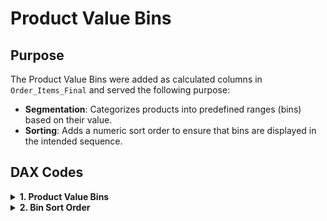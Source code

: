 # Product Value Bins

## Purpose
The Product Value Bins were added as calculated columns in `Order_Items_Final` and served the following purpose:
- **Segmentation**: Categorizes products into predefined ranges (bins) based on their value.
- **Sorting**: Adds a numeric sort order to ensure that bins are displayed in the intended sequence.

## DAX Codes
<details> 

<summary><b> 1. Product Value Bins </b> </summary> 

<br>

- **Purpose**: Categorizes products into value ranges (`$7.28–$100`, `$100–$250`, `$250–$500`, `$500–$700`, and `$700+`) for easier analysis and visualization.
- **Application:** Supports trend analysis and comparisons across predefined value brackets.
- **Logic:** Uses `SWITCH` to assign products to bins dynamically based on their `product_value`. 

``` dax
Product Value Bins = 
SWITCH(
    TRUE(),
    'Order_Items_Final'[product_value] <= 100, "$7.28–$100",
    'Order_Items_Final'[product_value] <= 250, "$100–$250",
    'Order_Items_Final'[product_value] <= 500, "$250–$500",
    'Order_Items_Final'[product_value] <= 700, "$500–$700",
    "$700+"
)
```
</details>

<details> 

<summary><b> 2. Bin Sort Order </b> </summary> 

<br>

- **Purpose**: Assigns a numeric sort order to product value bins for consistent ordering in visualizations. 
- **Application**: `Product Value Bins` is intended to specifically be sorted by this column. This ensures bins appear sequentially (`$7.28–$100` as 1, `$100–$250` as 2, etc.) rather than alphabetically.
- **Logic**: Uses `SWITCH` to assign integers (1 to 5) based on product value ranges.

``` dax
Bin Sort Order = 
SWITCH(
    TRUE(),
    'Order_Items_Final'[product_value] <= 100, 1,
    'Order_Items_Final'[product_value] <= 250, 2,
    'Order_Items_Final'[product_value] <= 500, 3,
    'Order_Items_Final'[product_value] <= 700, 4,
    5 -- For values greater than 700
)
```
</details>

